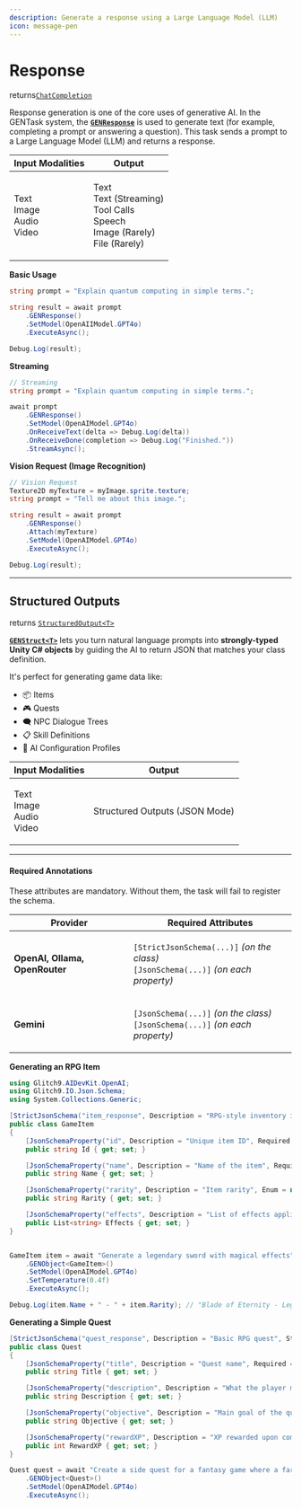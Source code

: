 ```yaml
---
description: Generate a response using a Large Language Model (LLM)
icon: message-pen
---
```


# Response

returns[`ChatCompletion`](https://glitch9inc.github.io/DocFx.AIDevKit/api/Glitch9.AIDevKit.ChatCompletion.html)

Response generation is one of the core uses of generative AI. In the GENTask system, the [**`GENResponse`**](https://glitch9inc.github.io/DocFx.AIDevKit/api/Glitch9.AIDevKit.GENResponseTask.html)   is used to generate text (for example, completing a prompt or answering a question). This task sends a prompt to a Large Language Model (LLM) and returns a response.

| Input Modalities                        | Output                                                                                     |
| --------------------------------------- | ------------------------------------------------------------------------------------------ |
| <p>Text<br>Image<br>Audio<br>Video </p> | <p>Text<br>Text (Streaming)<br>Tool Calls<br>Speech<br>Image (Rarely)<br>File (Rarely)</p> |

**Basic Usage**

```csharp
string prompt = "Explain quantum computing in simple terms.";

string result = await prompt
    .GENResponse()
    .SetModel(OpenAIIModel.GPT4o)
    .ExecuteAsync();

Debug.Log(result);
```

**Streaming**

```csharp
// Streaming
string prompt = "Explain quantum computing in simple terms.";

await prompt
    .GENResponse()
    .SetModel(OpenAIModel.GPT4o)
    .OnReceiveText(delta => Debug.Log(delta))
    .OnReceiveDone(completion => Debug.Log("Finished."))
    .StreamAsync();
```

**Vision Request (Image Recognition)**

```csharp
// Vision Request
Texture2D myTexture = myImage.sprite.texture;
string prompt = "Tell me about this image.";

string result = await prompt
    .GENResponse()
    .Attach(myTexture)
    .SetModel(OpenAIModel.GPT4o)
    .ExecuteAsync();

Debug.Log(result);
```

***

## Structured Outputs

returns [`StructuredOutput<T>`](https://glitch9inc.github.io/DocFx.AIDevKit/api/Glitch9.AIDevKit.StructuredOutput-1.html)&#x20;

&#x20;[**`GENStruct<T>`**](https://glitch9inc.github.io/DocFx.AIDevKit/api/Glitch9.AIDevKit.GENStructTask-1.html) lets you turn natural language prompts into **strongly-typed Unity C# objects** by guiding the AI to return JSON that matches your class definition.

It's perfect for generating game data like:

* 📦 Items
* 🎮 Quests
* 🗨️ NPC Dialogue Trees
* 📋 Skill Definitions
* 🧠 AI Configuration Profiles

| Input Modalities                        | Output                         |
| --------------------------------------- | ------------------------------ |
| <p>Text<br>Image<br>Audio<br>Video </p> | Structured Outputs (JSON Mode) |

***

#### Required Annotations

These attributes are mandatory. Without them, the task will fail to register the schema.

| Provider                       | Required Attributes                                                                                                                |
| ------------------------------ | ---------------------------------------------------------------------------------------------------------------------------------- |
| **OpenAI, Ollama, OpenRouter** | <p><code>[StrictJsonSchema(...)]</code>  <em>(on the class)</em><br><code>[JsonSchema(...)]</code> <em>(on each property)</em></p> |
| **Gemini**                     | <p><code>[JsonSchema(...)]</code>  <em>(on the class)</em><br><code>[JsonSchema(...)]</code> <em>(on each property)</em></p>       |

**Generating an RPG Item**

```csharp
using Glitch9.AIDevKit.OpenAI;
using Glitch9.IO.Json.Schema;
using System.Collections.Generic;

[StrictJsonSchema("item_response", Description = "RPG-style inventory item", Strict = true)]
public class GameItem
{
    [JsonSchemaProperty("id", Description = "Unique item ID", Required = true)]
    public string Id { get; set; }

    [JsonSchemaProperty("name", Description = "Name of the item", Required = true)]
    public string Name { get; set; }

    [JsonSchemaProperty("rarity", Description = "Item rarity", Enum = new[] { "Common", "Uncommon", "Rare", "Epic", "Legendary" })]
    public string Rarity { get; set; }

    [JsonSchemaProperty("effects", Description = "List of effects applied when used")]
    public List<string> Effects { get; set; }
}


GameItem item = await "Generate a legendary sword with magical effects"
    .GENObject<GameItem>()
    .SetModel(OpenAIModel.GPT4o)
    .SetTemperature(0.4f)
    .ExecuteAsync();

Debug.Log(item.Name + " - " + item.Rarity); // "Blade of Eternity - Legendary"
```

**Generating a Simple Quest**

```csharp
[StrictJsonSchema("quest_response", Description = "Basic RPG quest", Strict = true)]
public class Quest
{
    [JsonSchemaProperty("title", Description = "Quest name", Required = true)]
    public string Title { get; set; }

    [JsonSchemaProperty("description", Description = "What the player must do", Required = true)]
    public string Description { get; set; }

    [JsonSchemaProperty("objective", Description = "Main goal of the quest")]
    public string Objective { get; set; }

    [JsonSchemaProperty("rewardXP", Description = "XP rewarded upon completion")]
    public int RewardXP { get; set; }
}

Quest quest = await "Create a side quest for a fantasy game where a farmer asks you to find his lost chicken"
    .GENObject<Quest>()
    .SetModel(OpenAIModel.GPT4o)
    .ExecuteAsync();
```
